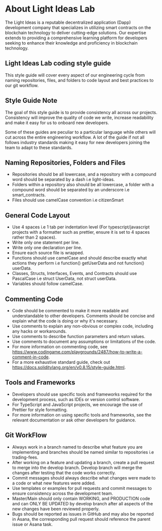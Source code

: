# About Light Ideas Lab

The Light Ideas is a reputable decentralized application (Dapp) development company that specializes in utilizing smart contracts on the blockchain technology to deliver cutting-edge solutions. Our expertise extends to providing a comprehensive learning platform for developers seeking to enhance their knowledge and proficiency in blockchain technology.

## Light Ideas Lab coding style guide

This style guide will cover every aspect of our engineering cycle from naming repositories, files, and folders to code layout and best practices to our git workflow.

## Style Guide Note

The goal of this style guide is to provide consistency all across our projects. Consistency will improve the quality of code we write, increase readability and make it easy for us to onboard new developers.

Some of these guides are peculiar to a particular language while others will cut across the entire engineering workflow. A lot of the guide if not all follows industry standards making it easy for new developers joining the team to adapt to these standards.

## Naming Repositories, Folders and Files

- Repositories should be all lowercase, and a repository with a compound word should be separated by a dash i.e light-ideas.
- Folders within a repository also should be all lowercase, a folder with a compound word should be separated by an underscore i.e smart_contracts.
- Files should use camelCase convention i.e citizenSmart

## General Code Layout

- Use 4 spaces i.e 1 tab per indentation level (For typescript/javascript projects with a formatter such as prettier, ensure it is set to 4 spaces rather than 2 spaces).
- Write only one statement per line.
- Write only one declaration per line.
- Ensure each source file is wrapped.
- Functions should use camelCase and should describe exactly what actions they perform i.e function() getUserData and not function() userData.
- Classes, Structs, Interfaces, Events, and Contracts should use PascalCase i.e struct UserData, not struct userData.
- Variables should follow camelCase.
  
## Commenting Code

- Code should be commented to make it more readable and understandable to other developers. Comments should be concise and explain what the code is doing or why it's necessary.
- Use comments to explain any non-obvious or complex code, including any hacks or workarounds.
- Use comments to describe function parameters and return values.
- Use comments to document any assumptions or limitations of the code.
- For more information on commenting code, see <https://www.codingame.com/playgrounds/2487/how-to-write-a-comment-in-code>.
- For a more exhaustive standard guide, check out <https://docs.soliditylang.org/en/v0.8.15/style-guide.html>.
  
## Tools and Frameworks

- Developers should use specific tools and frameworks required for the development process, such as IDEs or version control software.
- For TypeScript and JavaScript projects, we encourage the use of Prettier for style formatting.
- For more information on using specific tools and frameworks, see the relevant documentation or ask other developers for guidance.

## Git WorkFlow

- Always work in a branch named to describe what feature you are implementing and branches should be named similar to repositories i.e trading-fees.
- After working on a feature and updating a branch, create a pull request to merge into the develop branch. Develop branch will merge the changes after testing that the code works correctly.
- Commit messages should always describe what changes were made to a code or what new features were added.
- Use templates or examples for pull requests and commit messages to ensure consistency across the development team.
- Master/Main should only contain WORKING, and PRODUCTION code and can ONLY BE UPDATED by develop branch after all aspects of the new changes have been reviewed properly.
- Bugs should be reported as issues in GitHub and may also be reported in Asana, the corresponding pull request should reference the parent issue or Asana task.